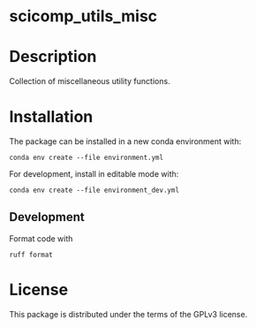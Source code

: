 # scicomp_utils_misc

# Description

Collection of miscellaneous utility functions. 

# Installation

The package can be installed in a new conda environment with:

```console
conda env create --file environment.yml 
```

For development, install in editable mode with:

```console
conda env create --file environment_dev.yml 
```

## Development

Format code with
```
ruff format
```

# License

This package is distributed under the terms of the GPLv3 license.